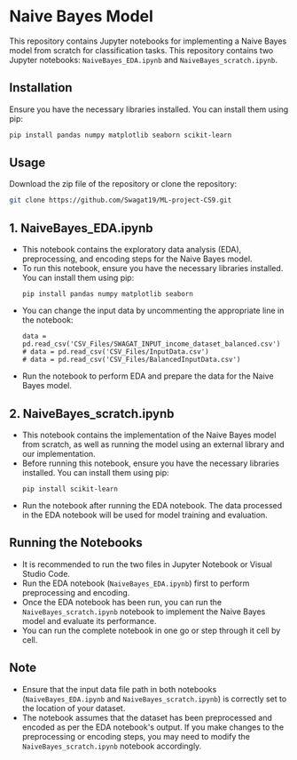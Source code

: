 # Naive Bayes Model

This repository contains Jupyter notebooks for implementing a Naive Bayes model from scratch for classification tasks. This repository contains two Jupyter notebooks: `NaiveBayes_EDA.ipynb` and `NaiveBayes_scratch.ipynb`.

## Installation

Ensure you have the necessary libraries installed. You can install them using pip:

```bash
pip install pandas numpy matplotlib seaborn scikit-learn
```

## Usage

Download the zip file of the repository or clone the repository:
```bash
git clone https://github.com/Swagat19/ML-project-CS9.git
```

## 1. NaiveBayes_EDA.ipynb

- This notebook contains the exploratory data analysis (EDA), preprocessing, and encoding steps for the Naive Bayes model.
- To run this notebook, ensure you have the necessary libraries installed. You can install them using pip:
  ```
  pip install pandas numpy matplotlib seaborn
  ```
- You can change the input data by uncommenting the appropriate line in the notebook:
  ```
  data = pd.read_csv('CSV_Files/SWAGAT_INPUT_income_dataset_balanced.csv')
  # data = pd.read_csv('CSV_Files/InputData.csv')
  # data = pd.read_csv('CSV_Files/BalancedInputData.csv')
  ```
- Run the notebook to perform EDA and prepare the data for the Naive Bayes model.

## 2. NaiveBayes_scratch.ipynb

- This notebook contains the implementation of the Naive Bayes model from scratch, as well as running the model using an external library and our implementation.
- Before running this notebook, ensure you have the necessary libraries installed. You can install them using pip:
  ```
  pip install scikit-learn
  ```
- Run the notebook after running the EDA notebook. The data processed in the EDA notebook will be used for model training and evaluation.

## Running the Notebooks

- It is recommended to run the two files in Jupyter Notebook or Visual Studio Code.
- Run the EDA notebook (`NaiveBayes_EDA.ipynb`) first to perform preprocessing and encoding.
- Once the EDA notebook has been run, you can run the `NaiveBayes_scratch.ipynb` notebook to implement the Naive Bayes model and evaluate its performance.
- You can run the complete notebook in one go or step through it cell by cell.

## Note

- Ensure that the input data file path in both notebooks (`NaiveBayes_EDA.ipynb` and `NaiveBayes_scratch.ipynb`) is correctly set to the location of your dataset.
- The notebook assumes that the dataset has been preprocessed and encoded as per the EDA notebook's output. If you make changes to the preprocessing or encoding steps, you may need to modify the `NaiveBayes_scratch.ipynb` notebook accordingly.

